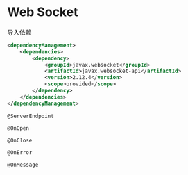 # Web Socket

导入依赖
```xml
<dependencyManagement>
    <dependencies>
        <dependency>
            <groupId>javax.websocket</groupId>
            <artifactId>javax.websocket-api</artifactId>
            <version>2.12.4</version>
            <scope>provided</scope>
        </dependency>
    </dependencies>
</dependencyManagement>
```

`@ServerEndpoint`

`@OnOpen`

`@OnClose`

`@OnError`

`@OnMessage`

